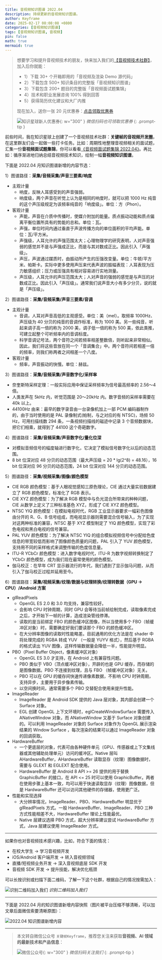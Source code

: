 ```yaml
---
title: 音视频知识图谱 2022.04
description: 持续更新的音视频知识图谱。
author: Keyframe
date: 2025-02-17 08:08:08 +0800
categories: [音视频知识图谱]
tags: [音视频知识图谱, 音视频]
pin: false
math: true
mermaid: true
---
```


>想要学习和提升音视频技术的朋友，快来加入我们的<a href="https://t.zsxq.com/jRprT" target="_blank" rel="noopener noreferrer">【音视频技术社群】</a>，加入后你就能：
>
>- 1）下载 30+ 个开箱即用的「音视频及渲染 Demo 源代码」
>- 2）下载包含 500+ 知识条目的完整版「音视频知识图谱」
>- 3）下载包含 200+ 题目的完整版「音视频面试题集锦」
>- 4）技术和职业发展咨询 100% 得到回答
>- 5）获得简历优化建议和大厂内推
>  
>现在加入，送你一张 20 元优惠券：<a href="https://t.zsxq.com/jRprT" target="_blank" rel="noopener noreferrer">点击领取优惠券</a>
>
>![知识星球新人优惠券](assets/img/keyframe-zsxq-coupon.png){: w="300" }
>_微信扫码也可领取优惠券_
{: .prompt-tip }


前些时间，我在知识星球上创建了一个音视频技术社群：**关键帧的音视频开发圈**，在这里群友们会一起做一些打卡任务。比如：周期性地整理音视频相关的面试题，汇集一份**音视频面试题集锦**，你可以看看[《音视频面试题集锦 2022.04》](https://mp.weixin.qq.com/s/y6M7DptDUhTpTBwwIqTgJg)。再比如：循序渐进地归纳总结音视频技术知识，绘制一幅**音视频知识图谱**。

下面是 2022.04 月知识图谱新增的内容节选：

1）图谱路径：**采集/音频采集/声音三要素/响度**

- 主观计量
	- 响度，反映人耳感受到的声音强弱。
	- 响度级，两个声音在听觉上认为是相同的响度时，就可以把 1000 Hz 纯音的这个声压级规定为该频率纯音的「响度级」。单位：方（Phon）。
- 客观计量
	- 声能，声音在介质中传播时，使媒介附加的能量。质点振动动能和质点偏离平衡位置所具有的势能的总和。单位：瓦。
	- 声强，单位时间内通过垂直于声波传播方向的单位面积的平均声能。单位：瓦/平方米。
	- 声强级，人耳允许的声强范围太大；心理物理学的研究表明，人对声音强弱的感觉并不是与声强成正比，而是与其对数成正比。因此引入「声强级」。
	- 声压，声波通过媒质时，由振动所产生的压强改变量。单位：牛顿/平方米、帕斯卡。实际中更多使用声压来代表声波的振幅表现：人耳表现为压力敏感组织；压力或压强具有相对容易进行实地测量。
	- 声压级，人耳允许的声压范围太大；人对声音的强弱的感觉是与声压的对数成正比。因此引入「声压级」。通常我们说声音大小有多少分贝，说的就是「声压级」。

2）图谱路径：**采集/音频采集/声音三要素/音调**

- 主观计量
	- 音调，人耳对声音高低的主观感受。单位：美（mel）。取频率 1000Hz、声压级为 40 分贝的纯音的音调作标准，称为 1000 美。另一些纯音，听起来调子高一倍的称为 2000 美，调子低一倍的称为 500 美，依此类推，可建立起整个可听频率内的音调标度。
	- 科学音调记号法，两个音符之间若频率相差整数倍，则听起来非常相似。因此，我们将这些音放在同一个「音调集合」中。两个音符间若相差一倍的频率，则我们称两者之间相差一个八度。
- 客观计量
	- 频率，声音振动的快慢。单位：赫兹。

3）图谱路径：**采集/音频采集/声音数字化/采样率**

- 奈奎斯特采样定理：一般实际应用中保证采样频率为信号最高频率的 2.56～4 倍。
- 人类发声在 5kHz 内，听觉范围是 20～20kHz 内。数字音频的采样率需要在 40k 以上。
- 44100Hz 由来：最早的数字录音由一台录像机加上一部 PCM 编码器制作的，由于当时使用的是 PAL 录像制式(帕制，与之对应的有 NTSC)，场频 50 Hz，可用扫描线数 294 条，一条视频扫描线的磁迹中记录 3 个音频数据块，把它们相乘，就得到了 44100 这个奇葩数字。


4）图谱路径：**采集/音频采集/声音数字化/量化位深**

- 对模拟音频信号的幅度轴进行数字化，它决定了模拟信号数字化以后的动态范围。
- 8 bit 位深对应 48 分贝的动态范围（最大声压级 = 20 * lg(2^8) = 48.16），16 bit 位深对应 96 分贝的动态范围，24 bit 位深对应 144 分贝的动态范围。


5）图谱路径：**采集/视频采集/图像/颜色模型**

- CIE RGB 颜色模型：基于人眼视觉感知三原色理论，CIE 通过大量实验数据建立了 RGB 颜色模型，标准化了 RGB 表示。
- CIE XYZ 颜色模型：为了解决 RGB 模型中与负光混合所带来的种种问题，CIE 从数学上定义了三种标准基色 XYZ，形成了 CIE XYZ 颜色模型。
- NTSC YIQ 颜色模型：在模拟电视时代，RGB 工业显示器要求一幅彩色图像由分开的 R、G、B 信号组成，而电视显示器则需要混合信号输入，为了实现对这两种标准的兼容，NTSC 基于 XYZ 模型制定了 YIQ 颜色模型，实现了彩色电视和黑白电视的信号兼容。
- PAL YUV 颜色模型：为了解决 NTSC YIQ 的组合模拟视频信号中分配给色度信息的带宽较低而影响了图像颜色质量的问题，PAL 引入了 YUV 颜色模型，支持用不同的采样格式来调整传输的色度信息量。
- ITU-R YCbCr 颜色模型：进入数字电视时代，ITU-R 为数字视频转换制定了 YCbCr 颜色模型，成为我们现在最常使用的颜色模型。
- 伽马校正：在早年 CRT 显示器流行的年代，我们遇到了显示伽马问题，从而引入了伽马校正过程并延用至今。


6）图谱路径：**采集/视频采集/纹理/数据与纹理转换/纹理转数据（GPU → CPU）/Android 方案**

- glReadPixels
	- OpenGL ES 2.0 和 3.0 均支持，兼容性较好。
	- 会影响 CPU 时钟周期，同时 GPU 会等待当前帧绘制完成，读取像素完成之后，才开始下一帧的计算，造成渲染管线停滞。
	- 读取的是当前绑定 FBO 的颜色缓冲区图像，所以当使用多个 FBO（帧缓冲区对象）时，需要确定好我们要读那个 FBO 的颜色缓冲区。
	- 在大分辨率图像的读取时性能略差。目前通用的优化方法是在 shader 中将处理完成的 RGBA 转成 YUV （一般是 YUYV 格式），然后基于 RGBA 的格式读出 YUV 图像，这样传输数据量会降低一半，性能提升明显。
- PBO（Pixel Buffer Object，像素缓冲区对象）
	- OpenGL ES 3.0 才支持，在 Android 上有兼容性问题。
	- PBO 类似于 VBO（顶点缓冲区对象），开辟的也是 GPU 缓存，而存储的是图像数据。PBO 不连接到纹理，且与 FBO （帧缓冲区对象）无关。
	- PBO 可以在 GPU 的缓存间快速传递像素数据，不影响 CPU 时钟周期，支持异步，主要用于异步像素传输。
	- 以空间换时间，通常需要多个 PBO 交替配合使用来提升性能。
- ImageReader
	- ImageReader 是 Android SDK 提供的 Java 层对象，其内部会创建一个 Surface 对象。
	- EGL 创建 OpenGL 上下文环境时，eglCreateWindowSurface 需要传入 ANativeWindow 对象，而 ANativeWindow 又基于 Surface 对象创建的。可以利用 ImageReader 对象的 Surface 对象作为 OpenGL 展示渲染结果的 Window Surface ，每次渲染的结果可以通过 ImageReader 对象的回调获取。
- HardwareBuffer
	- 一个更底层的对象，代表可由各种硬件单元（GPU、传感器或上下文集线器或其他辅助处理单元）访问的缓冲区。Native 层叫 AHardwareBuffer，AHardwareBuffer 读取显存（纹理）图像数据时，需要与 GLEXT 和 EGLEXT 配合使用。
	- HardwareBuffer 是 Android 8 API >= 26 提供的用于替换 GraphicBuffer 的接口，在 API <= 25 时可以使用 GraphicBuffer。两者在使用步骤上基本一致，均可以用于快速读取显存（纹理）图像数据，但是 HardwareBuffer 还可以访问其他硬件的存储器，使用更广泛。
- 性能和实现选择
	- 大分辨率情况，ImageReader、PBO、HardwareBuffer 明显优于 glReadPixels 方式。一般 HardwareBuffer、ImageReader、PBO 三种方式性能相差不大，HardwareBuffer 理论上性能最优。
	- Native 层建议选择 PBO 方式，超大分辨率建议尝试 HardwareBuffer 方式，Java 层建议使用 ImageReader 方式。



---

如果你也对音视频技术感兴趣，比如，符合下面的情况：

- 在校大学生 → 学习音视频开发
- iOS/Android 客户端开发 → 转入音视频领域
- 直播/短视频业务开发 → 深入音视频底层 SDK 开发
- 音视频 SDK 开发 → 提升技能，解决优化瓶颈

可以长按识别或扫描下面二维码，了解一下这个社群，根据自己的情况按需加入：

![识别二维码加入我们](assets/img/keyframe-zsxq.png)
_识别二维码加入我们_


---

下面是 2022.04 月的知识图谱新增内容快照（图片被平台压缩不够清晰，可以加文章后面微信索要清晰原图）：

![2022.04 知识图谱新增内容](assets/resource/av-knowledge-graph/av-graph-add-202204.jpg)




---

> 本文转自微信公众号 `关键帧Keyframe`，推荐您关注来获取**音视频、AI 领域的最新技术和产品信息**：
>
>![微信公众号](assets/img/keyframe-mp.jpg){: w="300" }
>_微信扫码关注我们_
{: .prompt-tip }

